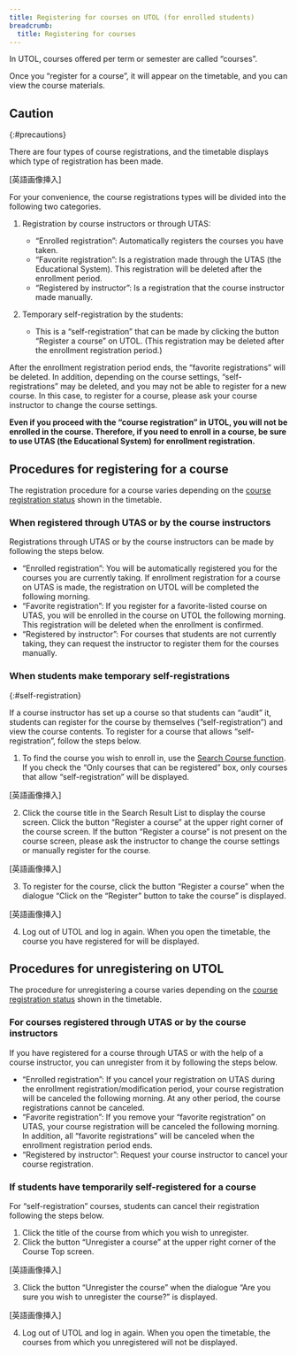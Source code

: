 ```yaml
---
title: Registering for courses on UTOL (for enrolled students)
breadcrumb:
  title: Registering for courses
---
```


In UTOL, courses offered per term or semester are called “courses”.

Once you “register for a course”, it will appear on the timetable, and you can view the course materials.

## Caution
{:#precautions}

There are four types of course registrations, and the timetable displays which type of registration has been made.

[英語画像挿入]

For your convenience, the course registrations types will be divided into the following two categories.

1. Registration by course instructors or through UTAS:
    * “Enrolled registration”: Automatically registers the courses you have taken.
    * “Favorite registration”: Is a registration made through the UTAS (the Educational System). This registration will be deleted after the enrollment period.
    * “Registered by instructor”: Is a registration that the course instructor made manually.

2. Temporary self-registration by the students:
    * This is a “self-registration” that can be made by clicking the button “Register a course” on UTOL. (This registration may be deleted after the enrollment registration period.)

After the enrollment registration period ends, the “favorite registrations” will be deleted.  In addition, depending on the course settings, “self-registrations” may be deleted, and you may not be able to register for a new course. In this case, to register for a course, please ask your course instructor to change the course settings.

**Even if you proceed with the “course registration” in UTOL, you will not be enrolled in the course. Therefore, if you need to enroll in a course, be sure to use UTAS (the Educational System) for enrollment registration.**

## Procedures for registering for a course

The registration procedure for a course varies depending on the [course registration status](#precautions) shown in the timetable.

### When registered through UTAS or by the course instructors

Registrations through UTAS or by the course instructors can be made by following the steps below.

* “Enrolled registration”: You will be automatically registered you for the courses you are currently taking. If enrollment registration for a course on UTAS is made, the registration on UTOL will be completed the following morning.
* “Favorite registration”: If you register for a favorite-listed course on UTAS, you will be enrolled in the course on UTOL the following morning. This registration will be deleted when the enrollment is confirmed.
* “Registered by instructor”: For courses that students are not currently taking, they can request the instructor to register them for the courses manually.

### When students make temporary self-registrations
{:#self-registration}

If a course instructor has set up a course so that students can “audit” it, students can register for the course by themselves (”self-registration”) and view the course contents. To register for a course that allows “self-registration”, follow the steps below.

1. To find the course you wish to enroll in, use the [Search Course function](../course_search/). If you check the “Only courses that can be registered” box, only courses that allow “self-registration” will be displayed.

[英語画像挿入]

2. Click the course title in the Search Result List to display the course screen. Click the button “Register a course” at the upper right corner of the course screen.
If the button “Register a course” is not present on the course screen, please ask the instructor to change the course settings or manually register for the course.

[英語画像挿入]

3. To register for the course, click the button “Register a course” when the dialogue “Click on the “Register” button to take the course” is displayed.

[英語画像挿入]

4. Log out of UTOL and log in again. When you open the timetable, the course you have registered for will be displayed.

## Procedures for unregistering on UTOL

The procedure for unregistering a course varies depending on the [course registration status](#precautions) shown in the timetable.

### For courses registered through UTAS or by the course instructors

If you have registered for a course through UTAS or with the help of a course instructor, you can unregister from it by following the steps below.

* “Enrolled registration”: If you cancel your registration on UTAS during the enrollment registration/modification period, your course registration will be canceled the following morning. At any other period, the course registrations cannot be canceled.
* “Favorite registration”: If you remove your “favorite registration” on UTAS, your course registration will be canceled the following morning. In addition, all “favorite registrations” will be canceled when the enrollment registration period ends.
* “Registered by instructor”: Request your course instructor to cancel your course registration.

### If students have temporarily self-registered for a course

For “self-registration” courses, students can cancel their registration following the steps below.

1. Click the title of the course from which you wish to unregister.
2. Click the button “Unregister a course” at the upper right corner of the Course Top screen.

[英語画像挿入]

3. Click the button “Unregister the course” when the dialogue “Are you sure you wish to unregister the course?” is displayed.

[英語画像挿入]

4. Log out of UTOL and log in again. When you open the timetable, the courses from which you unregistered will not be displayed.
